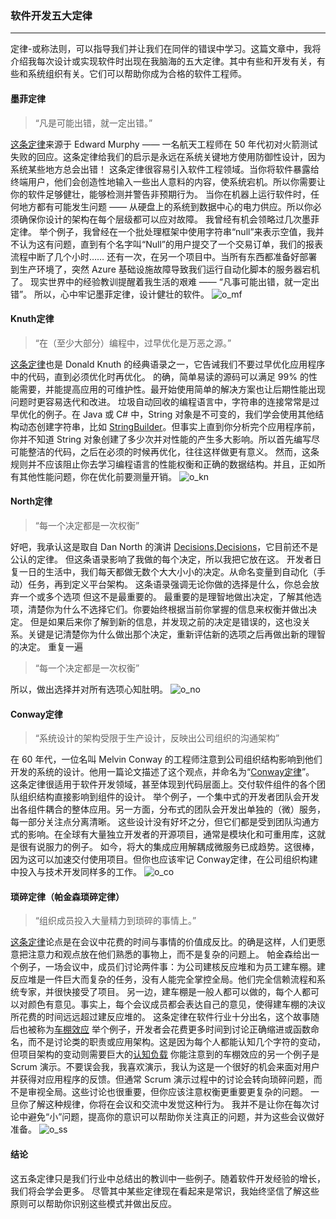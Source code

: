 ### 软件开发五大定律
***
定律-或称法则，可以指导我们并让我们在同伴的错误中学习。这篇文章中，我将介绍我每次设计或实现软件时出现在我脑海的五大定律。其中有些和开发有关，有些和系统组织有关。它们可以帮助你成为合格的软件工程师。



#### 墨菲定律
> “凡是可能出错，就一定出错。”

[这条定律](https://en.wikipedia.org/wiki/Murphy%27s_law)来源于 Edward Murphy —— 一名航天工程师在 50 年代初对火箭测试失败的回应。这条定律给我们的启示是永远在系统关键地方使用防御性设计，因为系统某些地方总会出错！
这条定律很容易引入软件工程领域。当你将软件暴露给终端用户，他们会创造性地输入一些出人意料的内容，使系统宕机。所以你需要让你的软件足够健壮，能够检测并警告非预期行为。
当你在机器上运行软件时，任何地方都有可能发生问题 —— 从硬盘上的系统到数据中心的电力供应。所以你必须确保你设计的架构在每个层级都可以应对故障。
我曾经有机会领略过几次墨菲定律。 举个例子，我曾经在一个批处理框架中使用字符串“null”来表示空值，我并不认为这有问题，直到有个名字叫“Null”的用户提交了一个交易订单，我们的报表流程中断了几个小时…… 还有一次，在另一个项目中。当所有东西都准备好部署到生产环境了，突然 Azure 基础设施故障导致我们运行自动化脚本的服务器宕机了。
现实世界中的经验教训提醒着我生活的艰难 —— “凡事可能出错，就一定出错”。 所以，心中牢记墨菲定律，设计健壮的软件。
![o_mf](../images/o_mf.jpg)



#### Knuth定律
> “在（至少大部分）编程中，过早优化是万恶之源。”

[这条定律](https://en.wikiquote.org/wiki/Donald_Knuth#Quotes)也是 Donald Knuth 的经典语录之一，它告诫我们不要过早优化应用程序中的代码，直到必须优化时再优化。
的确，简单易读的源码可以满足 99% 的性能需要，并能提高应用的可维护性。最开始使用简单的解决方案也让后期性能出现问题时更容易迭代和改进。
垃圾自动回收的编程语言中，字符串的连接常常是过早优化的例子。在 Java 或 C# 中，String 对象是不可变的，我们学会使用其他结构动态创建字符串，比如 [StringBuilder](https://docs.oracle.com/javase/8/docs/api/java/lang/StringBuilder.html)。但事实上直到你分析完个应用程序前，你并不知道 String 对象创建了多少次并对性能的产生多大影响。所以首先编写尽可能整洁的代码，之后在必须的时候再优化，往往这样做更有意义。
然而，这条规则并不应该阻止你去学习编程语言的性能权衡和正确的数据结构。并且，正如所有其他性能问题，你在优化前要测量开销。
![o_kn](../images/o_kn.jpg)



#### North定律

> “每一个决定都是一次权衡”

好吧，我承认这是取自 Dan North 的演讲 [Decisions,Decisions](https://www.youtube.com/watch?v=EauykEv_2iA)，它目前还不是公认的定律。 但这条语录影响了我做的每个决定，所以我把它放在这。
开发者日复一日的生活中，我们每天都做无数个大大小小的决定。从命名变量到自动化（手动）任务，再到定义平台架构。
这条语录强调无论你做的选择是什么，你总会放弃一个或多个选项
但这不是最重要的。 最重要的是理智地做出决定，了解其他选项，清楚你为什么不选择它们。你要始终根据当前你掌握的信息来权衡并做出决定。
但是如果后来你了解到新的信息，并发现之前的决定是错误的，这也没关系。关键是记清楚你为什么做出那个决定，重新评估新的选项之后再做出新的理智的决定。
重复一遍
> “每一个决定都是一次权衡”

所以，做出选择并对所有选项心知肚明。
![o_no](../images/o_no.png)



#### Conway定律
> “系统设计的架构受限于生产设计，反映出公司组织的沟通架构”

在 60 年代，一位名叫 Melvin Conway 的工程师注意到公司组织结构影响到他们开发的系统的设计。他用一篇论文描述了这个观点，并命名为“[Conway定律](https://en.wikipedia.org/wiki/Conway%27s_law)”。
这条定律很适用于软件开发领域，甚至体现到代码层面上。交付软件组件的各个团队组织结构直接影响到组件的设计。
举个例子，一个集中式的开发者团队会开发出各组件耦合的整体应用。另一方面，分布式的团队会开发出单独的（微）服务，每一部分关注点分离清晰。
这些设计没有好坏之分，但它们都是受到团队沟通方式的影响。在全球有大量独立开发者的开源项目，通常是模块化和可重用库，这就是很有说服力的例子。
如今，将大的集成应用解耦成微服务已成趋势。这很棒，因为这可以加速交付使用项目。但你也应该牢记 Conway定律，在公司组织构建中投入与技术开发同样多的工作。
![o_co](../images/o_co.png)



#### 琐碎定律（帕金森琐碎定律）
> “组织成员投入大量精力到琐碎的事情上。”

[这条定律](https://en.wikipedia.org/wiki/Law_of_triviality)论点是在会议中花费的时间与事情的价值成反比。的确是这样，人们更愿意把注意力和观点放在他们熟悉的事物上，而不是复杂的问题上。
帕金森给出一个例子，一场会议中，成员们讨论两件事：为公司建核反应堆和为员工建车棚。建反应堆是一件巨大而复杂的任务，没有人能完全掌控全局。他们完全信赖流程和系统专家，并很快接受了项目。
另一边，建车棚是一般人都可以做的，每个人都可以对颜色有意见。事实上，每个会议成员都会表达自己的意见，使得建车棚的决议所花费的时间远远超过建反应堆的。
这条定律在软件行业十分出名，这个故事随后也被称为[车棚效应](https://en.wiktionary.org/wiki/bikeshedding)
举个例子，开发者会花费更多时间到讨论正确缩进或函数命名，而不是讨论类的职责或应用架构。这是因为每个人都能认知几个字符的变动，但项目架构的变动则需要巨大的[认知负载](https://en.wikipedia.org/wiki/Cognitive_load)
你能注意到的车棚效应的另一个例子是 Scrum 演示。不要误会我，我喜欢演示，我认为这是一个很好的机会来面对用户并获得对应用程序的反馈。但通常 Scrum 演示过程中的讨论会转向琐碎问题，而不是审视全局。这些讨论也很重要，但你应该注意权衡更重要更复杂的问题。
一旦你了解这种规律，你将在会议和交流中发觉这种行为。 我并不是让你在每次讨论中避免“小”问题，提高你的意识可以帮助你关注真正的问题，并为这些会议做好准备。
![o_ss](../images/o_ss.jpg)


#### 结论
这五条定律只是我们行业中总结出的教训中一些例子。随着软件开发经验的增长，我们将会学会更多。 尽管其中某些定律现在看起来是常识，我始终坚信了解这些原则可以帮助你识别这些模式并做出反应。
